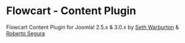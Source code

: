 Flowcart - Content Plugin
==========================  

Flowcart Content Plugin for Joomla! 2.5.x & 3.0.x by [Seth Warburton](http://twitter.com/nternetinspired) & [Roberto Segura](http://www.twitter.com/phproberto)
